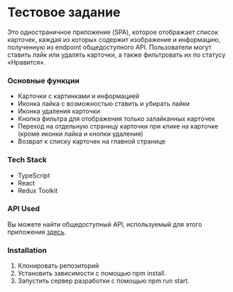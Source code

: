 # Тестовое задание
Это одностраничное приложение (SPA), которое отображает список карточек, каждая из которых содержит изображение и информацию,
полученную из endpoint общедоступного API.
Пользователи могут ставить лайк или удалять карточки, а также фильтровать их по статусу «Нравится».

### Основные функции
- Карточки с картинками и информацией
- Иконка лайка с возможностью ставить и убирать лайки
- Иконка удаления карточки
- Кнопка фильтра для отображения только залайканных карточек
- Переход на отдельную страницу карточки при клике на карточке (кроме иконки лайка и кнопки удаления)
- Возврат к списку карточек на главной странице
  
### Tech Stack
- TypeScript
- React
- Redux Toolkit

### API Used
Вы можете найти общедоступный API, используемый для этого приложения [здесь](https://github.com/public-apis/public-apis).

### Installation
1. Клонировать репозиторий
2. Установить зависимости с помощью npm install.
3. Запустить сервер разработки с помощью npm run start.

